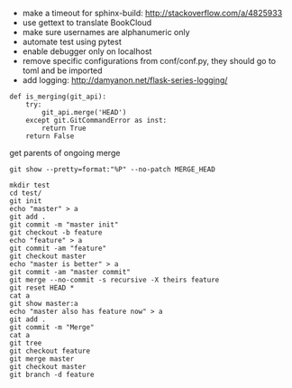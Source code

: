   - make a timeout for sphinx-build: http://stackoverflow.com/a/4825933
  - use gettext to translate BookCloud
  - make sure usernames are alphanumeric only
  - automate test using pytest
  - enable debugger only on localhost
  - remove specific configurations from conf/conf.py, they should go to toml and be imported
  - add logging: http://damyanon.net/flask-series-logging/

```
def is_merging(git_api):
    try:
        git_api.merge('HEAD')
    except git.GitCommandError as inst:
        return True
    return False
```

get parents of ongoing merge
```
git show --pretty=format:"%P" --no-patch MERGE_HEAD
```


```
mkdir test
cd test/
git init
echo "master" > a
git add .
git commit -m "master init"
git checkout -b feature
echo "feature" > a
git commit -am "feature"
git checkout master
echo "master is better" > a
git commit -am "master commit"
git merge --no-commit -s recursive -X theirs feature
git reset HEAD *
cat a
git show master:a
echo "master also has feature now" > a
git add .
git commit -m "Merge"
cat a
git tree
git checkout feature
git merge master
git checkout master
git branch -d feature
```
